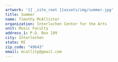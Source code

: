 ```yaml
---
artwork: '{{ _site_root }}assets/img/summer.jpg'
title: Summer
name: Timothy McAllister
organization: Interlochen Center for the Arts
unit: Music Faculty
address_1: P.O. Box 199
city: Interlochen
state: MI
zip_code: "49643"
email: mcallitp@gmail.com
---
```

